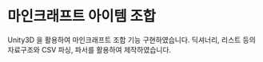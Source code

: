 # 마인크래프트 아이템 조합
   
Unity3D 을 활용하여 마인크래프트 조합 기능 구현하였습니다.
딕셔너리, 리스트 등의 자료구조와 CSV 파싱, 파서를 활용하여 제작하였습니다.
